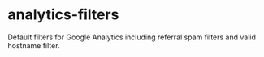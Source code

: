 # analytics-filters
Default filters for Google Analytics including referral spam filters and valid hostname filter.
